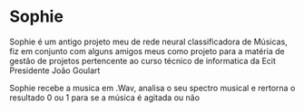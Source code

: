 # Sophie

Sophie é um antigo projeto meu de rede neural classificadora de Músicas, fiz em conjunto com alguns amigos meus como projeto para a matéria de gestão de projetos pertencente ao curso técnico de informatica da Ecit Presidente João Goulart

Sophie recebe a musica em .Wav, analisa o seu spectro musical e rertorna o resultado 0 ou 1 para se a música é agitada ou não
